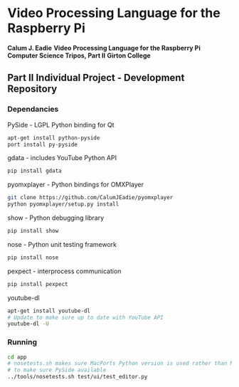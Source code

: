 # Video Processing Language for the Raspberry Pi

**Calum J. Eadie**
**Video Processing Language for the Raspberry Pi**
**Computer Science Tripos, Part II**
**Girton College**

## Part II Individual Project - Development Repository

### Dependancies

PySide - LGPL Python binding for Qt

```sh
apt-get install python-pyside
port install py-pyside
```

gdata - includes YouTube Python API

```sh
pip install gdata
```

pyomxplayer - Python bindings for OMXPlayer

```sh
git clone https://github.com/CalumJEadie/pyomxplayer
python pyomxplayer/setup.py install
```

show - Python debugging library

```sh
pip install show
```

nose - Python unit testing framework

```sh
pip install nose
```

pexpect - interprocess communication

```sh
pip install pexpect
```

youtube-dl

```sh
apt-get install youtube-dl
# Update to make sure up to date with YouTube API
youtube-dl -U
```


### Running

```sh
cd app
# nosetests.sh makes sure MacPorts Python version is used rather than Mac version
# to make sure PySide available
../tools/nosetests.sh test/ui/test_editor.py
```
